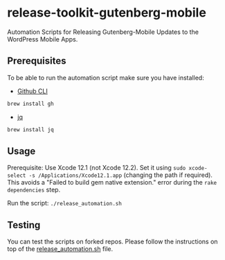 # release-toolkit-gutenberg-mobile
Automation Scripts for Releasing Gutenberg-Mobile Updates to the WordPress Mobile Apps.

## Prerequisites

To be able to run the automation script make sure you have installed:

- [Github CLI](https://github.com/cli/cli)
```sh
brew install gh
```
- [jq](https://github.com/stedolan/jq)
```sh
brew install jq
```

## Usage

Prerequisite: Use Xcode 12.1 (not Xcode 12.2). Set it using `sudo xcode-select -s /Applications/Xcode12.1.app` (changing the path if required). This avoids a "Failed to build gem native extension." error during the `rake dependencies` step.

Run the script: `./release_automation.sh`

## Testing

You can test the scripts on forked repos. Please follow the instructions on top of the [release_automation.sh](./release_automation.sh) file.
